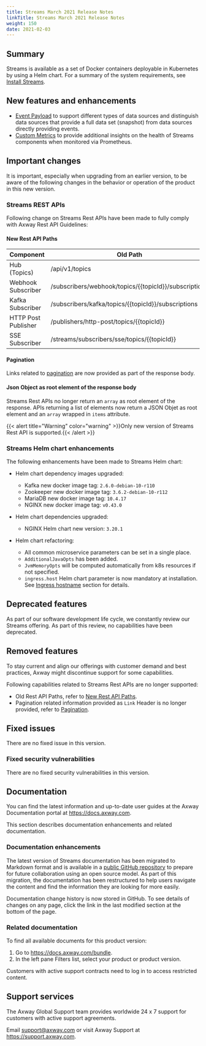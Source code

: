```yaml
---
title: Streams March 2021 Release Notes
linkTitle: Streams March 2021 Release Notes
weight: 150
date: 2021-02-03
---
```


## Summary

Streams is available as a set of Docker containers deployable in Kubernetes by using a Helm chart.
For a summary of the system requirements, see [Install Streams](/docs/install/).

## New features and enhancements
<!-- Add the new features here -->
* [Event Payload](/docs/publishers) to support different types of data sources and distinguish data sources that provide a full data set (snapshot) from data sources directly providing events.
* [Custom Metrics](/docs/metrics) to provide additional insights on the health of Streams components when monitored via Prometheus.

## Important changes
<!-- Use this section to describe any changes in the behavior of the product (as a result of features or fixes), for example, new Java system properties in the jvm.xml file. This section could also be used for any important information that doesn't fit elsewhere. -->

It is important, especially when upgrading from an earlier version, to be aware of the following changes in the behavior or operation of the product in this new version.

### Streams REST APIs

Following change on Streams Rest APIs have been made to fully comply with Axway Rest API Guidelines:

#### New Rest API Paths

| Component | Old Path | New Path  |
| --------- | -------- | --------- |
| Hub (Topics) | /api/v1/topics | /streams/hub/api/v1/topics |
| Webhook Subscriber | /subscribers/webhook/topics/{{topicId}}/subscriptions | /streams/subscribers/webhook/api/v1/topics/{{topicId}}/subscriptions |
| Kafka Subscriber | /subscribers/kafka/topics/{{topicId}}/subscriptions | /streams/subscribers/kafka/api/v1/topics/{{topicId}}/subscriptions |
| HTTP Post Publisher | /publishers/http-post/topics/{{topicId}} | /streams/publishers/http-post/api/v1/topics/{{topicId}} |
| SSE Subscriber | /streams/subscribers/sse/topics/{{topicId}} | /streams/subscribers/sse/api/v1/topics/{{topicId}} |

#### Pagination

Links related to [pagination](/docs/topics-api/#Pagination) are now provided as part of the response body.

#### Json Object as root element of the response body

Streams Rest APIs no longer return an `array` as root element of the response.
APIs returning a list of elements now return a JSON Objet as root element and an `array` wrapped in `items` attribute.

{{< alert title="Warning" color="warning" >}}Only new version of Streams Rest API is supported.{{< /alert >}}

### Streams Helm chart enhancements

The following enhancements have been made to Streams Helm chart:

* Helm chart dependency images upgraded:
    * Kafka new docker image tag: `2.6.0-debian-10-r110`
    * Zookeeper new docker image tag: `3.6.2-debian-10-r112`
    * MariaDB new docker image tag: `10.4.17`
    * NGINX new docker image tag: `v0.43.0`

* Helm chart dependencies upgraded:
    * NGINX Helm chart new version: `3.20.1`

* Helm chart refactoring:
    * All common microservice parameters can be set in a single place.
    * `AdditionalJavaOpts` has been added.
    * `JvmMemoryOpts` will be computed automatically from k8s resources if not specified.
    * `ingress.host` Helm chart parameter is now mandatory at installation. See [Ingress hostname](/docs/install/#ingress-hostname) section for details.

## Deprecated features
<!-- Add features that are deprecated here -->

As part of our software development life cycle, we constantly review our Streams offering.
As part of this review, no capabilities have been deprecated.

## Removed features
<!-- Add features that are removed here -->
 To stay current and align our offerings with customer demand and best practices, Axway might discontinue support for some capabilities.

Following capabilities related to Streams Rest APIs are no longer supported:

* Old Rest API Paths, refer to [New Rest API Paths](/docs/relnotes/20210331_streams_relnotes/#new-rest-api-paths).
* Pagination related information provided as `Link` Header is no longer provided, refer to [Pagination](/docs/relnotes/20210331_streams_relnotes/#pagination).

## Fixed issues

There are no fixed issue in this version.

### Fixed security vulnerabilities

There are no fixed security vulnerabilities in this version.

## Documentation

You can find the latest information and up-to-date user guides at the Axway Documentation portal at <https://docs.axway.com>.

This section describes documentation enhancements and related documentation.

### Documentation enhancements

<!-- Add a summary of doc changes or enhancements here-->

The latest version of Streams documentation has been migrated to Markdown format and is available in a [public GitHub repository](https://github.com/Axway/streams-open-docs) to prepare for future collaboration using an open source model. As part of this migration, the documentation has been restructured to help users navigate the content and find the information they are looking for more easily.

Documentation change history is now stored in GitHub. To see details of changes on any page, click the link in the last modified section at the bottom of the page.

### Related documentation

To find all available documents for this product version:

1. Go to <https://docs.axway.com/bundle>.
2. In the left pane Filters list, select your product or product version.

Customers with active support contracts need to log in to access restricted content.

## Support services

The Axway Global Support team provides worldwide 24 x 7 support for customers with active support agreements.

Email [support@axway.com](mailto:support@axway.com) or visit Axway Support at <https://support.axway.com>.
